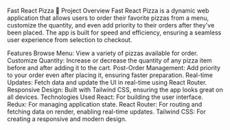 Fast React Pizza 🍕
Project Overview
Fast React Pizza is a dynamic web application that allows users to order their favorite pizzas from a menu, customize the quantity, and even add priority to their orders after they've been placed. The app is built for speed and efficiency, ensuring a seamless user experience from selection to checkout.

Features
Browse Menu: View a variety of pizzas available for order.
Customize Quantity: Increase or decrease the quantity of any pizza item before and after adding it to the cart.
Post-Order Management: Add priority to your order even after placing it, ensuring faster preparation.
Real-time Updates: Fetch data and update the UI in real-time using React Router.
Responsive Design: Built with Tailwind CSS, ensuring the app looks great on all devices.
Technologies Used
React: For building the user interface.
Redux: For managing application state.
React Router: For routing and fetching data on render, enabling real-time updates.
Tailwind CSS: For creating a responsive and modern design.